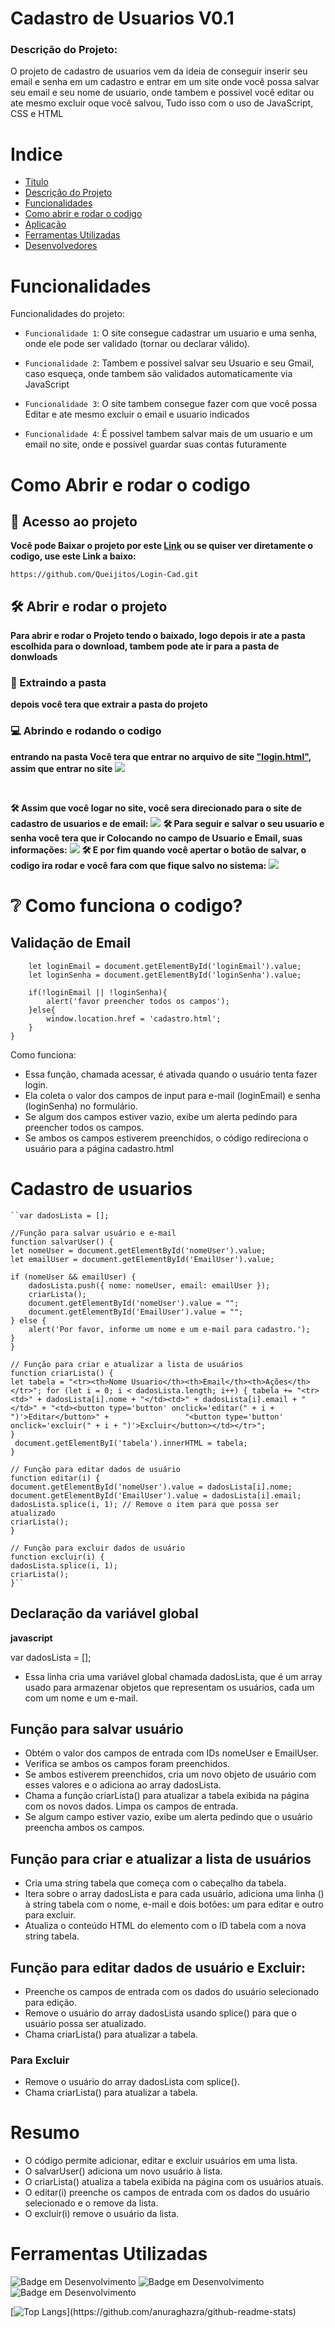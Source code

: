 
# Cadastro de Usuarios V0.1

### Descrição do Projeto:

O projeto de cadastro de usuarios vem da ideia de conseguir inserir seu email e senha em um cadastro e entrar em um site onde você possa salvar seu email e seu nome de usuario, onde tambem e possivel você editar ou ate mesmo excluir oque você salvou, Tudo isso com o uso de JavaScript, CSS e HTML 

# Indice
- [Titulo](#cadastro-de-usuarios-v01)
- [Descrição do Projeto](#descrição-do-projeto)
- [Funcionalidades](#funcionalidades)
- [Como abrir e rodar o codigo](#como-abrir-e-rodar-o-codigo)
- [Aplicação](#❔como-funciona-o-codigo)
- [Ferramentas Utilizadas](#ferramentas-utilizadas)
- [Desenvolvedores]()

# Funcionalidades
Funcionalidades do projeto:
- `Funcionalidade 1`: O site consegue cadastrar um usuario e uma senha, onde ele pode ser validado (tornar ou declarar válido).
- `Funcionalidade 2`: Tambem e possivel salvar seu Usuario e seu Gmail, caso esqueça, onde tambem são validados automaticamente via JavaScript
- `Funcionalidade 3`: O site tambem consegue fazer com que você possa Editar e ate mesmo excluir o email e usuario indicados 

- `Funcionalidade 4`: É possivel tambem salvar mais de um usuario e um email no site, onde e possivel guardar suas contas futuramente


# Como Abrir e rodar o codigo
## 📁 Acesso ao projeto

**Você pode Baixar o projeto por este [Link]() ou se quiser ver diretamente o codigo, use este Link a baixo:**

```https://github.com/Queijitos/Login-Cad.git```

## 🛠️ Abrir e rodar o projeto


**Para abrir e rodar o Projeto tendo o baixado, logo depois ir ate a pasta escolhida para o download, tambem pode ate ir para a pasta de donwloads**
### 🔧  Extraindo a pasta 	
**depois você tera que extrair a pasta do projeto**
###	💻 Abrindo e rodando o codigo
**entrando na pasta Você tera que entrar no arquivo de site ["login.html"](login.html),
assim que entrar no site**
![](login.png)

<br>

**🛠️ Assim que você logar no site, você sera direcionado para o site de cadastro de usuarios e de email:**
![](comeco.jpeg)
**🛠️ Para seguir e salvar o seu usuario e senha você tera que ir Colocando no campo de Usuario e Email, suas informações:**
![](meio.jpeg)
**🛠️ E por fim quando você apertar o botão de salvar, o codigo ira rodar e você fara com que fique salvo no sistema:**
![](fim.jpeg)

# ❔ Como funciona o codigo?
## Validação de Email
```function acessar(){
    let loginEmail = document.getElementById('loginEmail').value;
    let loginSenha = document.getElementById('loginSenha').value;
  
    if(!loginEmail || !loginSenha){
        alert('favor preencher todos os campos');
    }else{
        window.location.href = 'cadastro.html';
    }
}
````
Como funciona:

 - Essa função, chamada acessar, é ativada quando o usuário tenta fazer login.
- Ela coleta o valor dos campos de input para e-mail (loginEmail) e senha (loginSenha) no formulário.
- Se algum dos campos estiver vazio, exibe um alerta pedindo para preencher todos os campos.
- Se ambos os campos estiverem preenchidos, o código redireciona o usuário para a página cadastro.html 

# Cadastro de usuarios

    ``var dadosLista = [];

    //Função para salvar usuário e e-mail
    function salvarUser() {
    let nomeUser = document.getElementById('nomeUser').value;
    let emailUser = document.getElementById('EmailUser').value;

    if (nomeUser && emailUser) {
        dadosLista.push({ nome: nomeUser, email: emailUser });
        criarLista();
        document.getElementById('nomeUser').value = "";
        document.getElementById('EmailUser').value = "";
    } else {
        alert('Por favor, informe um nome e um e-mail para cadastro.');
    }
    }

    // Função para criar e atualizar a lista de usuários
    function criarLista() {
    let tabela = "<tr><th>Nome Usuario</th><th>Email</th><th>Ações</th></tr>"; for (let i = 0; i < dadosLista.length; i++) { tabela += "<tr><td>" + dadosLista[i].nome + "</td><td>" + dadosLista[i].email + "</td>" + "<td><button type='button' onclick='editar(" + i + ")'>Editar</button>" +                 "<button type='button' onclick='excluir(" + i + ")'>Excluir</button></td></tr>";
    }
     document.getElementByI('tabela').innerHTML = tabela;
    }

    // Função para editar dados de usuário
    function editar(i) {
    document.getElementById('nomeUser').value = dadosLista[i].nome;
    document.getElementById('EmailUser').value = dadosLista[i].email;
    dadosLista.splice(i, 1); // Remove o item para que possa ser atualizado
    criarLista();
    }

    // Função para excluir dados de usuário
    function excluir(i) {
    dadosLista.splice(i, 1);
    criarLista();
    }``
## Declaração da variável global
**javascript**

var dadosLista = [];
- Essa linha cria uma variável global chamada dadosLista, que é um array usado para armazenar objetos que representam os usuários, cada um com um nome e um e-mail.
## Função para salvar usuário

- Obtém o valor dos campos de entrada com IDs nomeUser e EmailUser.
- Verifica se ambos os campos foram preenchidos.
- Se ambos estiverem preenchidos, cria um novo objeto de usuário com esses valores e o adiciona ao array dadosLista.
- Chama a função criarLista() para atualizar a tabela exibida na página com os novos dados.
Limpa os campos de entrada.
- Se algum campo estiver vazio, exibe um alerta pedindo que o usuário preencha ambos os campos.
##  Função para criar e atualizar a lista de usuários
- Cria uma string tabela que começa com o cabeçalho da tabela.
- Itera sobre o array dadosLista e para cada usuário, adiciona uma linha (<tr>) à string tabela com o nome, e-mail e dois botões: um para editar e outro para excluir.
- Atualiza o conteúdo HTML do elemento com o ID tabela com a nova string tabela.

## Função para editar dados de usuário e Excluir:
- Preenche os campos de entrada com os dados do usuário selecionado para edição.
- Remove o usuário do array dadosLista usando splice() para que o usuário possa ser atualizado.
- Chama criarLista() para atualizar a tabela.

### **Para Excluir**
- Remove o usuário do array dadosLista com splice().
- Chama criarLista() para atualizar a tabela.

# Resumo
- O código permite adicionar, editar e excluir usuários em uma lista.
- O salvarUser() adiciona um novo usuário à lista.
- O criarLista() atualiza a tabela exibida na página com os usuários atuais.
- O editar(i) preenche os campos de entrada com os dados do usuário selecionado e o remove da lista.
- O excluir(i) remove o usuário da lista.

# Ferramentas Utilizadas
![Badge em Desenvolvimento](http://img.shields.io/static/v1?label=Utilizadp&message=%20HTML&color=RED&style=for-the-badge)
![Badge em Desenvolvimento](http://img.shields.io/static/v1?label=Utilizado&message=%20CSS&color=BLUE&style=for-the-badge)
![Badge em Desenvolvimento](http://img.shields.io/static/v1?label=Utilizado&message=%20JavaScriptO&color=YELLOW&style=for-the-badge)

[![Top Langs](https://github-readme-stats.vercel.app/api/top-langs/?username=anuraghazra&hide=GLSL,TypeScript,Astro,Makefile,rust,GO,Python,Shell,Lua,)](https://github.com/anuraghazra/github-readme-stats)
